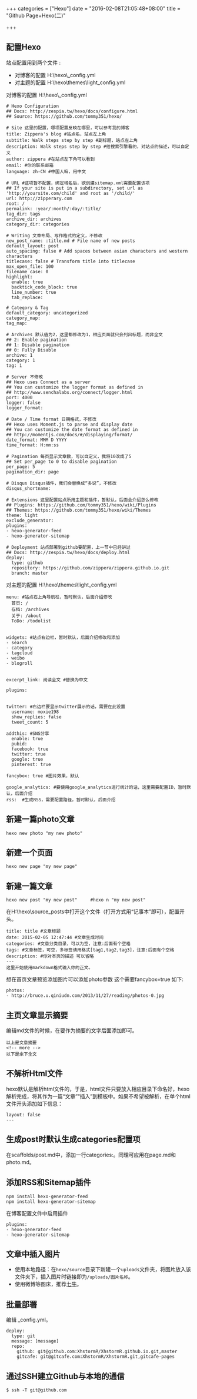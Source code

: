 +++
categories = ["Hexo"]
date = "2016-02-08T21:05:48+08:00"
title = "Github Page+Hexo(二)"

+++

<!--more-->

## 配置Hexo

站点配置用到两个文件 :

- 对博客的配置 H:\hexo\\_config.yml
- 对主题的配置 H:\hexo\themes\light_config.yml

对博客的配置 H:\hexo\\_config.yml
```
# Hexo Configuration
## Docs: http://zespia.tw/hexo/docs/configure.html
## Source: https://github.com/tommy351/hexo/

# Site 这里的配置，哪项配置反映在哪里，可以参考我的博客
title: Zippera's blog #站点名，站点左上角
subtitle: Walk steps step by step #副标题，站点左上角
description: Walk steps step by step #给搜索引擎看的，对站点的描述，可以自定义
author: zippera #在站点左下角可以看到
email: #你的联系邮箱
language: zh-CN #中国人嘛，用中文

# URL #这项暂不配置，绑定域名后，欲创建sitemap.xml需要配置该项
## If your site is put in a subdirectory, set url as 'http://yoursite.com/child' and root as '/child/'
url: http://zipperary.com
root: /
permalink: :year/:month/:day/:title/
tag_dir: tags
archive_dir: archives
category_dir: categories

# Writing 文章布局、写作格式的定义，不修改
new_post_name: :title.md # File name of new posts
default_layout: post
auto_spacing: false # Add spaces between asian characters and western characters
titlecase: false # Transform title into titlecase
max_open_file: 100
filename_case: 0
highlight:
  enable: true
  backtick_code_block: true
  line_number: true
  tab_replace:

# Category & Tag
default_category: uncategorized
category_map:
tag_map:

# Archives 默认值为2，这里都修改为1，相应页面就只会列出标题，而非全文
## 2: Enable pagination
## 1: Disable pagination
## 0: Fully Disable
archive: 1
category: 1
tag: 1

# Server 不修改
## Hexo uses Connect as a server
## You can customize the logger format as defined in
## http://www.senchalabs.org/connect/logger.html
port: 4000
logger: false
logger_format:

# Date / Time format 日期格式，不修改
## Hexo uses Moment.js to parse and display date
## You can customize the date format as defined in
## http://momentjs.com/docs/#/displaying/format/
date_format: MMM D YYYY
time_format: H:mm:ss

# Pagination 每页显示文章数，可以自定义，我将10改成了5
## Set per_page to 0 to disable pagination
per_page: 5
pagination_dir: page

# Disqus Disqus插件，我们会替换成“多说”，不修改
disqus_shortname:

# Extensions 这里配置站点所用主题和插件，暂默认，后面会介绍怎么修改
## Plugins: https://github.com/tommy351/hexo/wiki/Plugins
## Themes: https://github.com/tommy351/hexo/wiki/Themes
theme: light
exclude_generator:
plugins:
- hexo-generator-feed
- hexo-generator-sitemap

# Deployment 站点部署到github要配置，上一节中已经讲过
## Docs: http://zespia.tw/hexo/docs/deploy.html
deploy:
  type: github
  repository: https://github.com/zippera/zippera.github.io.git
  branch: master
```

对主题的配置 H:\hexo\themes\light_config.yml
```
menu: #站点右上角导航栏，暂时默认，后面介绍修改
  首页: /
  存档: /archives
  关于: /about
  ToDo: /todolist


widgets: #站点右边栏，暂时默认，后面介绍修改和添加
- search
- category
- tagcloud
- weibo
- blogroll


excerpt_link: 阅读全文 #替换为中文

plugins:


twitter: #右边栏要显示twitter展示的话，需要在此设置
  username: moxie198
  show_replies: false
  tweet_count: 5

addthis: #SNS分享
  enable: true
  pubid:
  facebook: true
  twitter: true
  google: true
  pinterest: true

fancybox: true #图片效果，默认

google_analytics: #要使用google_analytics进行统计的话，这里需要配置ID，暂时默认，后面介绍
rss:  #生成RSS，需要配置路径，暂时默认，后面介绍
```

## 新建一篇photo文章
```
hexo new photo "my new photo"
```

## 新建一个页面
```
hexo new page "my new page"
```

## 新建一篇文章
```
hexo new post "my new post"     #hexo n "my new post"
```
在H:\hexo\source\_posts中打开这个文件（打开方式用“记事本”即可），配置开头。
```
title: title #文章标题
date: 2015-02-05 12:47:44 #文章生成时间
categories: #文章分类目录，可以为空，注意:后面有个空格
tags: #文章标签，可空，多标签请用格式[tag1,tag2,tag3]，注意:后面有个空格
description: #你对本页的描述 可以省略
---
这里开始使用markdown格式输入你的正文。
```
想在首页文章预览添加图片可以添加photo参数 这个需要fancybox=true 如下:
```
photos:
- http://bruce.u.qiniudn.com/2013/11/27/reading/photos-0.jpg
```

## 主页文章显示摘要
编辑md文件的时候，在要作为摘要的文字后面添加即可。
```
以上是文章摘要
<!-- more -->
以下是余下全文
```

## 不解析Html文件
hexo默认是解析html文件的，于是，html文件只要放入相应目录下命名好，hexo解析完成，将其作为一篇“文章”“插入”到模板中。如果不希望被解析，在单个html文件开头添加如下信息：
```
layout: false
---
```

## 生成post时默认生成categories配置项
在scaffolds/post.md中，添加一行categories:。同理可应用在page.md和photo.md。

## 添加RSS和Sitemap插件

```
npm install hexo-generator-feed
npm install hexo-generator-sitemap
```
在博客配置文件中启用插件
```
plugins:
- hexo-generator-feed
- hexo-generator-sitemap
```

## 文章中插入图片
- 使用本地路径：在`hexo/source`目录下新建一个`uploads`文件夹，将图片放入该文件夹下，插入图片时链接即为`/uploads/图片名称`。
- 使用微博等图床，推荐[七牛](https://portal.qiniu.com/signup?code=3lpah2qd7hidu)。

## 批量部署
编辑 _config.yml。
```
deploy:
  type: git
  message: [message]
  repo:
    github: git@github.com:XhstormR/XhstormR.github.io.git,master
    gitcafe: git@gitcafe.com:XhstormR/XhstormR.git,gitcafe-pages
```

## 通过SSH建立Github与本地的通信
```
$ ssh -T git@github.com
```
